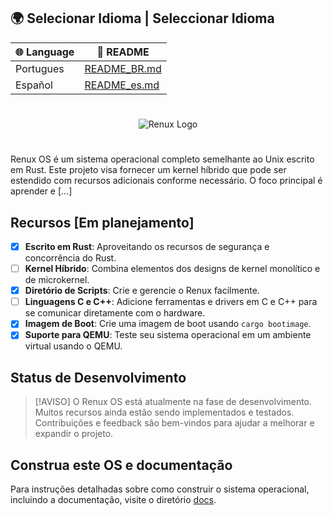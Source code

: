 ## 🌍 Selecionar Idioma | Seleccionar Idioma

| 🌐 Language | 📄 README |
|------------|----------|
| Portugues | [README_BR.md](./docs/readme_in_other_languages/README_BR.md) |
| Español | [README_es.md](./docs/readme_in_other_languages/README_ES.md) |
#
<p align="center">
  <img src="https://github.com/user-attachments/assets/99a8117c-bd7e-4633-b6bb-3f6ce2c29bcb" alt="Renux Logo">
</p>

#

Renux OS é um sistema operacional completo semelhante ao Unix escrito em Rust. Este projeto visa fornecer um kernel híbrido que pode ser estendido com recursos adicionais conforme necessário. O foco principal é aprender e [...]

## Recursos [Em planejamento]

- [X] **Escrito em Rust**: Aproveitando os recursos de segurança e concorrência do Rust.
- [ ] **Kernel Híbrido**: Combina elementos dos designs de kernel monolítico e de microkernel.
- [X] **Diretório de Scripts**: Crie e gerencie o Renux facilmente.
- [ ] **Linguagens C e C++**: Adicione ferramentas e drivers em C e C++ para se comunicar diretamente com o hardware.
- [X] **Imagem de Boot**: Crie uma imagem de boot usando `cargo bootimage`.
- [X] **Suporte para QEMU**: Teste seu sistema operacional em um ambiente virtual usando o QEMU.

## Status de Desenvolvimento
> [!AVISO]
> O Renux OS está atualmente na fase de desenvolvimento. Muitos recursos ainda estão sendo implementados e testados. Contribuições e feedback são bem-vindos para ajudar a melhorar e expandir o projeto.

## Construa este OS e documentação
Para instruções detalhadas sobre como construir o sistema operacional, incluindo a documentação, visite o diretório [docs](./docs/docs.md).

